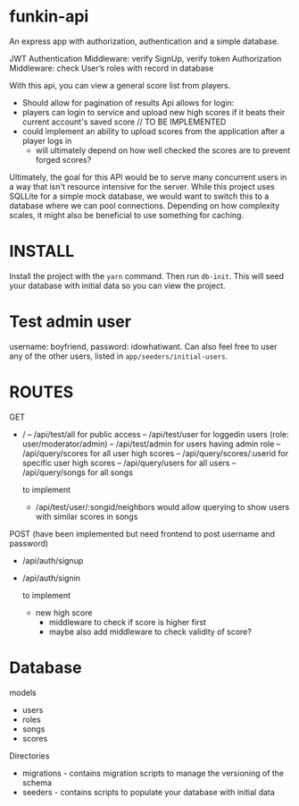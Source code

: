# funkin-api

An express app with authorization, authentication and a simple database.

JWT Authentication Middleware: verify SignUp, verify token
Authorization Middleware: check User’s roles with record in database

With this api, you can view a general score list from players.
  - Should allow for pagination of results 
Api allows for login:
  - players can login to service and upload new high scores if it beats their current account's saved score // TO BE IMPLEMENTED
  - could implement an ability to upload scores from the application after a player logs in
    - will ultimately depend on how well checked the scores are to prevent forged scores?

Ultimately, the goal for this API would be to serve many concurrent users in a way that isn't resource intensive for the server. While this project uses SQLLite for a simple mock database, we would want to switch this to a database where we can pool connections. Depending on how complexity scales, it might also be beneficial to use something for caching.

# INSTALL
  Install the project with the `yarn` command. Then run `db-init`. This will seed your database with initial data so you can view the project.

# Test admin user
  username: boyfriend, password: idowhatiwant. Can also feel free to user any of the other users, listed in `app/seeders/initial-users`.

# ROUTES

GET 
- /
– /api/test/all for public access
– /api/test/user for loggedin users (role: user/moderator/admin)
– /api/test/admin for users having admin role
– /api/query/scores for all user high scores
– /api/query/scores/:userid for specific user high scores
– /api/query/users for all users
– /api/query/songs for all songs

  to implement 
    - /api/test/user/:songid/neighbors
      would allow querying to show users with similar scores in songs

POST (have been implemented but need frontend to post username and password)
- /api/auth/signup 
- /api/auth/signin

  to implement
    - new high score 
      - middleware to check if score is higher first
      - maybe also add middleware to check validity of score?

# Database
models
  - users
  - roles
  - songs
  - scores

Directories
  - migrations - contains migration scripts to manage the versioning of the schema
  - seeders - contains scripts to populate your database with initial data
